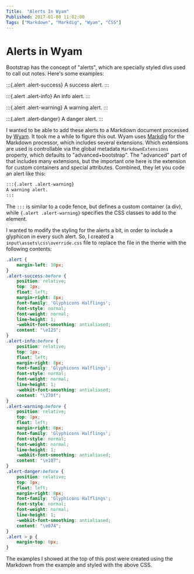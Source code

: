 ```yaml
---
Title:  "Alerts In Wyam"
Published: 2017-01-08 11:02:00
Tags: ["Markdown", "Markdig", "Wyam", "CSS"]
---
```


# Alerts in Wyam

Bootstrap has the concept of "alerts", which are specially styled divs used to call out notes.
Here's some examples:

:::{.alert .alert-success}
A success alert.
:::

:::{.alert .alert-info}
An info alert.
:::

:::{.alert .alert-warning}
A warning alert.
:::

:::{.alert .alert-danger}
A danger alert.
:::

I wanted to be able to add these alerts to a Markdown document processed by [Wyam](https://wyam.io).
It took me a while to figure this out. Wyam uses [Markdig](https://github.com/lunet-io/markdig/)
for the Markdown processor, which includes several extensions. Which extensions are used is
controllable via the global metadata `MarkdownExtensions` property, which defaults to "advanced+bootstrap".
The "advanced" part of that includes many extensions, but the important one here is the extension
for custom containers and special attributes. Combined, they let you code an alert like this:

```markdown
:::{.alert .alert-warning}
A warning alert.
:::
```

The `:::` is similar to a code fence, but defines a custom container (a div), while ```{.alert .alert-warning}```
specifies the CSS classes to add to the element.

I wanted to modify the styling for the alerts a bit, in order to include a glyphicon in every such alert.
So, I created a ```input\assets\css\override.css``` file to replace the file in the theme with the following
contents:

```css
.alert {
    margin-left: 10px;
}
.alert-success:before {
    position: relative;
    top: 1px;
    float: left;
    margin-right: 8px;
    font-family: 'Glyphicons Halflings';
    font-style: normal;
    font-weight: normal;
    line-height: 1;
    -webkit-font-smoothing: antialiased;
    content: "\e125";
}
.alert-info:before {
    position: relative;
    top: 1px;
    float: left;
    margin-right: 8px;
    font-family: 'Glyphicons Halflings';
    font-style: normal;
    font-weight: normal;
    line-height: 1;
    -webkit-font-smoothing: antialiased;
    content: "\270f";
}
.alert-warning:before {
    position: relative;
    top: 1px;
    float: left;
    margin-right: 8px;
    font-family: 'Glyphicons Halflings';
    font-style: normal;
    font-weight: normal;
    line-height: 1;
    -webkit-font-smoothing: antialiased;
    content: "\e107";
}
.alert-danger:before {
    position: relative;
    top: 1px;
    float: left;
    margin-right: 8px;
    font-family: 'Glyphicons Halflings';
    font-style: normal;
    font-weight: normal;
    line-height: 1;
    -webkit-font-smoothing: antialiased;
    content: "\e074";
}
.alert > p {
    margin-top: 0px;
}
```

The examples I showed at the top of this post were created using the Markdown from the example and styled
with the above CSS.